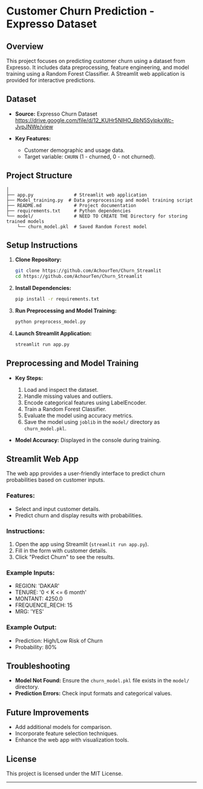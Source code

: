 # Customer Churn Prediction - Expresso Dataset

## Overview
This project focuses on predicting customer churn using a dataset from Expresso. It includes data preprocessing, feature engineering, and model training using a Random Forest Classifier. A Streamlit web application is provided for interactive predictions.

## Dataset
- **Source:** Expresso Churn Dataset
https://drive.google.com/file/d/12_KUHr5NlHO_6bN5SylpkxWc-JvpJNWe/view

- **Key Features:**
  - Customer demographic and usage data.
  - Target variable: `CHURN` (1 - churned, 0 - not churned).

## Project Structure
```
│  
├── app.py               # Streamlit web application
├── Model_training.py  # Data preprocessing and model training script
├── README.md            # Project documentation
├── requirements.txt     # Python dependencies
└── model/               # NEED TO CREATE THE Directory for storing trained models
    └── churn_model.pkl  # Saved Random Forest model
```

## Setup Instructions
1. **Clone Repository:**
   ```bash
   git clone https://github.com/AchourTen/Churn_Streamlit
   cd https://github.com/AchourTen/Churn_Streamlit
   ```

2. **Install Dependencies:**
   ```bash
   pip install -r requirements.txt
   ```

3. **Run Preprocessing and Model Training:**
   ```bash
   python preprocess_model.py
   ```

4. **Launch Streamlit Application:**
   ```bash
   streamlit run app.py
   ```

## Preprocessing and Model Training
- **Key Steps:**
  1. Load and inspect the dataset.
  2. Handle missing values and outliers.
  3. Encode categorical features using LabelEncoder.
  4. Train a Random Forest Classifier.
  5. Evaluate the model using accuracy metrics.
  6. Save the model using `joblib` in the `model/` directory as `churn_model.pkl`.

- **Model Accuracy:** Displayed in the console during training.

## Streamlit Web App
The web app provides a user-friendly interface to predict churn probabilities based on customer inputs.

### Features:
- Select and input customer details.
- Predict churn and display results with probabilities.

### Instructions:
1. Open the app using Streamlit (`streamlit run app.py`).
2. Fill in the form with customer details.
3. Click "Predict Churn" to see the results.

### Example Inputs:
- REGION: 'DAKAR'
- TENURE: '0 < K <= 6 month'
- MONTANT: 4250.0
- FREQUENCE_RECH: 15
- MRG: 'YES'

### Example Output:
- Prediction: High/Low Risk of Churn
- Probability: 80%

## Troubleshooting
- **Model Not Found:** Ensure the `churn_model.pkl` file exists in the `model/` directory.
- **Prediction Errors:** Check input formats and categorical values.

## Future Improvements
- Add additional models for comparison.
- Incorporate feature selection techniques.
- Enhance the web app with visualization tools.

## License
This project is licensed under the MIT License.

---

